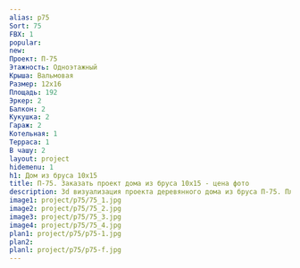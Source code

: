 ```yaml
---
alias: p75
Sort: 75
FBX: 1
popular: 
new: 
Проект: П-75
Этажность: Одноэтажный
Крыша: Вальмовая
Размер: 12х16
Площадь: 192
Эркер: 2
Балкон: 2
Кукушка: 2
Гараж: 2
Котельная: 1
Терраса: 1
В чашу: 2
layout: project
hidemenu: 1
h1: Дом из бруса 10х15
title: П-75. Заказать проект дома из бруса 10х15 - цена фото
description: 3d визуализация проекта деревянного дома из бруса П-75. Площадь 192 м2, размер 10х15. Вы можете внести любые изменения в проект.
image1: project/p75/75_1.jpg
image2: project/p75/75_2.jpg
image3: project/p75/75_3.jpg
image4: project/p75/75_4.jpg
plan1: project/p75/p75-1.jpg
plan2: 
planl: project/p75/p75-f.jpg
---
```

